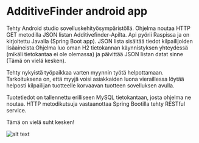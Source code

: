 # AdditiveFinder android app

Tehty Android studio sovelluskehityösympäristöllä.
Ohjelma noutaa HTTP GET metodilla JSON listan Additivefinder-Apilta. Api pyörii Raspissa ja on kirjoitettu Javalla (Spring Boot app). JSON lista sisältää tiedot kilpailijoiden lisäaineista.Ohjelma luo oman H2 tietokannan käynnistyksen yhteydessä (mikäli tietokantaa ei ole olemassa) ja päivittää JSON listan datat sinne (Tämä on vielä kesken). 

Tehty nykyistä työpaikkaa varten myynnin työtä helpottamaan. Tarkoituksena on, että myyjä voisi asiakkaiden luona vieraillessa löytää helposti kilpailijan tuotteelle korvaavan tuotteen sovelluksen avulla.

Tuotetiedot on tallennettu erilliseen MySQL tietokantaan, josta ohjelma ne noutaa. HTTP metodikutsuja vastaanottaa Spring Bootilla tehty RESTful service.

Tämä on vielä suht kesken!

![alt text](https://i.imgur.com/0OA0VQM.png)


